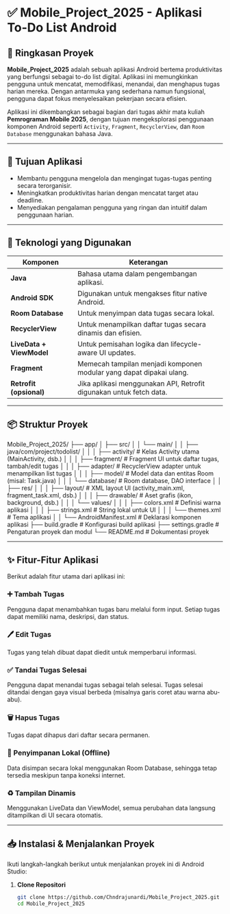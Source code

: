 # ✅ Mobile_Project_2025 - Aplikasi To-Do List Android

## 📌 Ringkasan Proyek

**Mobile_Project_2025** adalah sebuah aplikasi Android bertema produktivitas yang berfungsi sebagai to-do list digital. Aplikasi ini memungkinkan pengguna untuk mencatat, memodifikasi, menandai, dan menghapus tugas harian mereka. Dengan antarmuka yang sederhana namun fungsional, pengguna dapat fokus menyelesaikan pekerjaan secara efisien.

Aplikasi ini dikembangkan sebagai bagian dari tugas akhir mata kuliah **Pemrograman Mobile 2025**, dengan tujuan mengeksplorasi penggunaan komponen Android seperti `Activity`, `Fragment`, `RecyclerView`, dan `Room Database` menggunakan bahasa Java.

---

## 🧪 Tujuan Aplikasi

- Membantu pengguna mengelola dan mengingat tugas-tugas penting secara terorganisir.
- Meningkatkan produktivitas harian dengan mencatat target atau deadline.
- Menyediakan pengalaman pengguna yang ringan dan intuitif dalam penggunaan harian.

---

## 🧰 Teknologi yang Digunakan

| Komponen           | Keterangan                                                                 |
|--------------------|----------------------------------------------------------------------------|
| **Java**           | Bahasa utama dalam pengembangan aplikasi.                                  |
| **Android SDK**    | Digunakan untuk mengakses fitur native Android.                            |
| **Room Database**  | Untuk menyimpan data tugas secara lokal.                                   |
| **RecyclerView**   | Untuk menampilkan daftar tugas secara dinamis dan efisien.                 |
| **LiveData + ViewModel** | Untuk pemisahan logika dan lifecycle-aware UI updates.            |
| **Fragment**       | Memecah tampilan menjadi komponen modular yang dapat dipakai ulang.        |
| **Retrofit (opsional)** | Jika aplikasi menggunakan API, Retrofit digunakan untuk fetch data. |

---

## 📦 Struktur Proyek
Mobile_Project_2025/
├── app/
│   ├── src/
│   │   └── main/
│   │       ├── java/com/project/todolist/
│   │       │   ├── activity/         # Kelas Activity utama (MainActivity, dsb.)
│   │       │   ├── fragment/         # Fragment UI untuk daftar tugas, tambah/edit tugas
│   │       │   ├── adapter/          # RecyclerView adapter untuk menampilkan list tugas
│   │       │   ├── model/            # Model data dan entitas Room (misal: Task.java)
│   │       │   └── database/         # Room database, DAO interface
│   │       ├── res/
│   │       │   ├── layout/           # XML layout UI (activity_main.xml, fragment_task.xml, dsb.)
│   │       │   ├── drawable/         # Aset grafis (ikon, background, dsb.)
│   │       │   └── values/
│   │       │       ├── colors.xml    # Definisi warna aplikasi
│   │       │       ├── strings.xml   # String lokal untuk UI
│   │       │       └── themes.xml    # Tema aplikasi
│   │       └── AndroidManifest.xml   # Deklarasi komponen aplikasi
├── build.gradle                     # Konfigurasi build aplikasi
├── settings.gradle                  # Pengaturan proyek dan modul
└── README.md                        # Dokumentasi proyek


---

## ✨ Fitur-Fitur Aplikasi

Berikut adalah fitur utama dari aplikasi ini:

### ➕ Tambah Tugas
Pengguna dapat menambahkan tugas baru melalui form input. Setiap tugas dapat memiliki nama, deskripsi, dan status.

### 🖊️ Edit Tugas
Tugas yang telah dibuat dapat diedit untuk memperbarui informasi.

### ✅ Tandai Tugas Selesai
Pengguna dapat menandai tugas sebagai telah selesai. Tugas selesai ditandai dengan gaya visual berbeda (misalnya garis coret atau warna abu-abu).

### 🗑️ Hapus Tugas
Tugas dapat dihapus dari daftar secara permanen.

### 💾 Penyimpanan Lokal (Offline)
Data disimpan secara lokal menggunakan Room Database, sehingga tetap tersedia meskipun tanpa koneksi internet.

### ♻️ Tampilan Dinamis
Menggunakan LiveData dan ViewModel, semua perubahan data langsung ditampilkan di UI secara otomatis.

---

## 📥 Instalasi & Menjalankan Proyek

Ikuti langkah-langkah berikut untuk menjalankan proyek ini di Android Studio:

1. **Clone Repositori**
   ```bash
   git clone https://github.com/Chndrajunardi/Mobile_Project_2025.git
   cd Mobile_Project_2025


